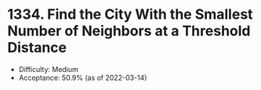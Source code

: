 # 1334. Find the City With the Smallest Number of Neighbors at a Threshold Distance
- Difficulty: Medium
- Acceptance: 50.9% (as of 2022-03-14)
